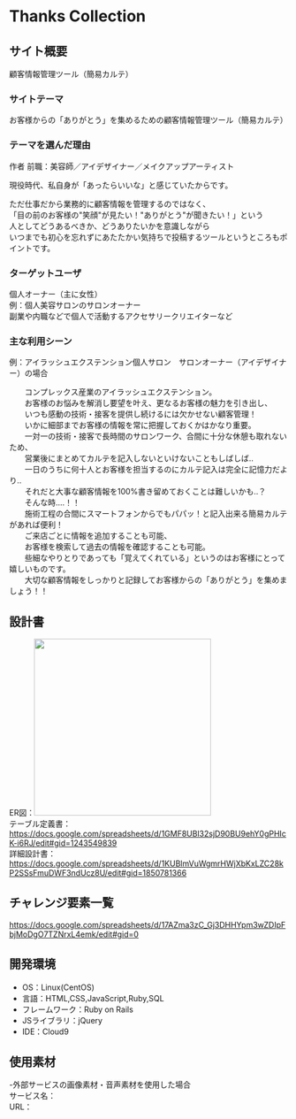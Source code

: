 # Thanks Collection  
  
## サイト概要  
顧客情報管理ツール（簡易カルテ）  
  
### サイトテーマ  
お客様からの「ありがとう」を集めるための顧客情報管理ツール（簡易カルテ）  
  
### テーマを選んだ理由  
作者 前職：美容師／アイデザイナー／メイクアップアーティスト  
  
現役時代、私自身が「あったらいいな」と感じていたからです。  
  
ただ仕事だから業務的に顧客情報を管理するのではなく、  
「目の前のお客様の"笑顔"が見たい！"ありがとう"が聞きたい！」という  
人としてどうあるべきか、どうありたいかを意識しながら  
いつまでも初心を忘れずにあたたかい気持ちで投稿するツールというところもポイントです。  

### ターゲットユーザ  
個人オーナー（主に女性）  
例：個人美容サロンのサロンオーナー  
    副業や内職などで個人で活動するアクセサリークリエイターなど  
  
### 主な利用シーン  
  
例：アイラッシュエクステンション個人サロン　サロンオーナー（アイデザイナー）の場合  
  
　　コンプレックス産業のアイラッシュエクステンション。  
　　お客様のお悩みを解消し要望を叶え、更なるお客様の魅力を引き出し、  
　　いつも感動の技術・接客を提供し続けるには欠かせない顧客管理！  
　　いかに細部までお客様の情報を常に把握しておくかはかなり重要。  
　　一対一の技術・接客で長時間のサロンワーク、合間に十分な休憩も取れないため、  
　　営業後にまとめてカルテを記入しないといけないこともしばしば‥  
　　一日のうちに何十人とお客様を担当するのにカルテ記入は完全に記憶力だより‥  
　　それだと大事な顧客情報を100%書き留めておくことは難しいかも‥？  
　　そんな時‥‥！！  
　　施術工程の合間にスマートフォンからでもパパッ！と記入出来る簡易カルテがあれば便利！  
　　ご来店ごとに情報を追加することも可能、  
　　お客様を検索して過去の情報を確認することも可能。  
　　些細なやりとりであっても「覚えてくれている」というのはお客様にとって嬉しいものです。  
　　大切な顧客情報をしっかりと記録してお客様からの「ありがとう」を集めましょう！！  
  
## 設計書  
ER図：<img src="https://github.com/nnkrbyok-kxxrin/PF/files/6068173/Untitled.Diagram.pdf" width="320px">  
テーブル定義書：https://docs.google.com/spreadsheets/d/1GMF8UBl32sjD90BU9ehY0gPHIcK-i6RJ/edit#gid=1243549839  
詳細設計書：https://docs.google.com/spreadsheets/d/1KUBlmVuWgmrHWjXbKxLZC28kP2SSsFmuDWF3ndUcz8U/edit#gid=1850781366  
  
## チャレンジ要素一覧  
https://docs.google.com/spreadsheets/d/17AZma3zC_Gj3DHHYpm3wZDIpFbjMoDgO7TZNrxL4emk/edit#gid=0  
  
## 開発環境  
- OS：Linux(CentOS)  
- 言語：HTML,CSS,JavaScript,Ruby,SQL  
- フレームワーク：Ruby on Rails  
- JSライブラリ：jQuery  
- IDE：Cloud9  
  
## 使用素材  
-外部サービスの画像素材・音声素材を使用した場合  
サービス名：  
URL：  
  
